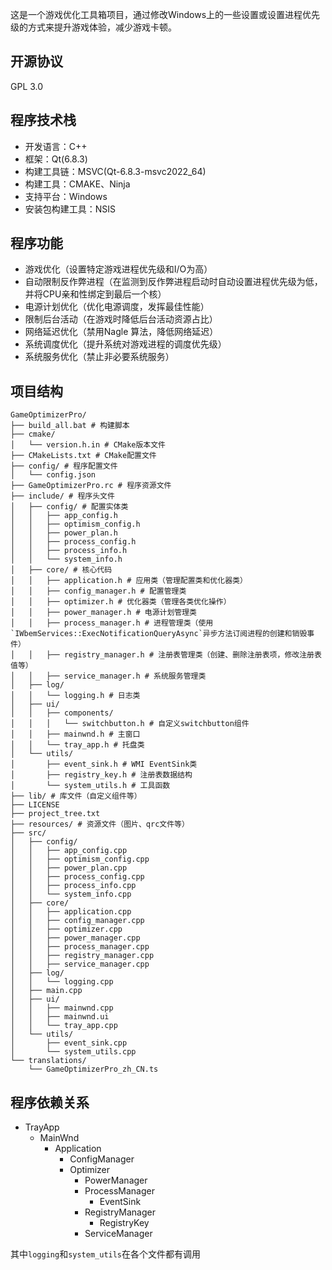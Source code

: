 这是一个游戏优化工具箱项目，通过修改Windows上的一些设置或设置进程优先级的方式来提升游戏体验，减少游戏卡顿。

## 开源协议

GPL 3.0

## 程序技术栈

* 开发语言：C++
* 框架：Qt(6.8.3)
* 构建工具链：MSVC(Qt-6.8.3-msvc2022_64)
* 构建工具：CMAKE、Ninja
* 支持平台：Windows
* 安装包构建工具：NSIS

## 程序功能

* 游戏优化（设置特定游戏进程优先级和I/O为高）
* 自动限制反作弊进程（在监测到反作弊进程启动时自动设置进程优先级为低，并将CPU亲和性绑定到最后一个核）
* 电源计划优化（优化电源调度，发挥最佳性能）
* 限制后台活动（在游戏时降低后台活动资源占比）
* 网络延迟优化（禁用Nagle 算法，降低网络延迟）
* 系统调度优化（提升系统对游戏进程的调度优先级）
* 系统服务优化（禁止非必要系统服务）

## 项目结构

```
GameOptimizerPro/
├── build_all.bat # 构建脚本
├── cmake/
│   └── version.h.in # CMake版本文件
├── CMakeLists.txt # CMake配置文件
├── config/ # 程序配置文件
│   └── config.json
├── GameOptimizerPro.rc # 程序资源文件
├── include/ # 程序头文件
│   ├── config/ # 配置实体类
│   │   ├── app_config.h
│   │   ├── optimism_config.h
│   │   ├── power_plan.h
│   │   ├── process_config.h
│   │   ├── process_info.h
│   │   └── system_info.h
│   ├── core/ # 核心代码
│   │   ├── application.h # 应用类（管理配置类和优化器类）
│   │   ├── config_manager.h # 配置管理类
│   │   ├── optimizer.h # 优化器类（管理各类优化操作）
│   │   ├── power_manager.h # 电源计划管理类
│   │   ├── process_manager.h # 进程管理类（使用`IWbemServices::ExecNotificationQueryAsync`异步方法订阅进程的创建和销毁事件）
│   │   ├── registry_manager.h # 注册表管理类（创建、删除注册表项，修改注册表值等）
│   │   ├── service_manager.h # 系统服务管理类
│   ├── log/
│   │   └── logging.h # 日志类
│   ├── ui/
│   │   ├── components/
│   │   │   └── switchbutton.h # 自定义switchbutton组件
│   │   ├── mainwnd.h # 主窗口
│   │   └── tray_app.h # 托盘类
│   └── utils/
│       ├── event_sink.h # WMI EventSink类
│       ├── registry_key.h # 注册表数据结构
│       └── system_utils.h # 工具函数
├── lib/ # 库文件（自定义组件等）
├── LICENSE
├── project_tree.txt
├── resources/ # 资源文件（图片、qrc文件等）
├── src/
│   ├── config/
│   │   ├── app_config.cpp
│   │   ├── optimism_config.cpp
│   │   ├── power_plan.cpp
│   │   ├── process_config.cpp
│   │   ├── process_info.cpp
│   │   └── system_info.cpp
│   ├── core/
│   │   ├── application.cpp
│   │   ├── config_manager.cpp
│   │   ├── optimizer.cpp
│   │   ├── power_manager.cpp
│   │   ├── process_manager.cpp
│   │   ├── registry_manager.cpp
│   │   ├── service_manager.cpp
│   ├── log/
│   │   └── logging.cpp
│   ├── main.cpp
│   ├── ui/
│   │   ├── mainwnd.cpp
│   │   ├── mainwnd.ui
│   │   └── tray_app.cpp
│   └── utils/
│       ├── event_sink.cpp
│       └── system_utils.cpp
└── translations/
    └── GameOptimizerPro_zh_CN.ts
```

## 程序依赖关系

* TrayApp
  * MainWnd
    * Application
      * ConfigManager
      * Optimizer
        * PowerManager
        * ProcessManager
          * EventSink
        * RegistryManager
          * RegistryKey
        * ServiceManager

其中`logging`和`system_utils`在各个文件都有调用